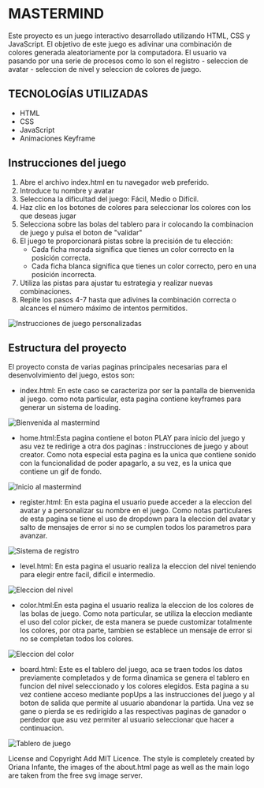 
# MASTERMIND


Este proyecto es un juego interactivo desarrollado utilizando HTML, CSS y JavaScript. El objetivo de este juego es adivinar una combinación de colores generada aleatoriamente por la computadora. El usuario va pasando por una serie de procesos como lo son el registro - seleccion de avatar - seleccion de nivel y seleccion de colores de juego.

## TECNOLOGÍAS UTILIZADAS
- HTML
- CSS
- JavaScript
- Animaciones Keyframe

## Instrucciones del juego
1. Abre el archivo index.html en tu navegador web preferido.
2. Introduce tu nombre y avatar
3. Selecciona la dificultad del juego: Fácil, Medio o Difícil.
4. Haz clic en los botones de colores para seleccionar los colores con los que deseas jugar
5. Selecciona sobre las bolas del tablero para ir colocando la combinacion de juego y pulsa el boton de "validar"
6. El juego te proporcionará pistas sobre la precisión de tu elección:
    - Cada ficha morada significa que tienes un color correcto en la posición correcta.
    - Cada ficha blanca significa que tienes un color correcto, pero en una posición incorrecta.
7. Utiliza las pistas para ajustar tu estrategia y realizar nuevas combinaciones.
8. Repite los pasos 4-7 hasta que adivines la combinación correcta o alcances el número máximo de intentos permitidos.

![Instrucciones de juego personalizadas](https://github.com/Orianig/Mastermind/blob/main/assets/img/instrucciones-web.PNG)

## Estructura del proyecto
El proyecto consta de varias paginas principales necesarias para el desenvolvimiento del juego, estos son:

- index.html: En este caso se caracteriza por ser la pantalla de bienvenida al juego. como nota particular, esta pagina contiene keyframes para generar un sistema de loading. 

![Bienvenida al mastermind](https://github.com/Orianig/Mastermind/blob/main/assets/img/index.JPG)

- home.html:Esta pagina contiene el boton PLAY para inicio del juego y asu vez te redirige a otra dos paginas : instrucciones de juego y about creator. Como nota especial esta pagina es la unica que contiene sonido con la funcionalidad de poder apagarlo, a su vez, es la unica que contiene un gif de fondo.

![Inicio al mastermind](https://github.com/Orianig/Mastermind/blob/main/assets/img/home.JPG)

- register.html: En esta pagina el usuario puede acceder a la eleccion del avatar y a personalizar su nombre en el juego. Como notas particulares de esta pagina se tiene el uso de dropdown para la eleccion del avatar y salto de mensajes de error si no se cumplen todos los parametros para avanzar.

![Sistema de registro](https://github.com/Orianig/Mastermind/blob/main/assets/img/register.JPG)

- level.html: En esta pagina el usuario realiza la eleccion del nivel teniendo para elegir entre facil, dificil e intermedio.

![Eleccion del nivel](https://github.com/Orianig/Mastermind/blob/main/assets/img/level.JPG)

- color.html:En esta pagina el usuario realiza la eleccion de los colores de las bolas de juego. Como nota particular, se utiliza la eleccion mediante el uso del color picker, de esta manera se puede customizar totalmente los colores, por otra parte, tambien se establece un mensaje de error si no se completan todos los colores.

![Eleccion del color](https://github.com/Orianig/Mastermind/blob/main/assets/img/colors.JPG)

- board.html: Este es el tablero del juego, aca se traen todos los datos previamente completados y de forma dinamica se genera el tablero en funcion del nivel seleccionado y los colores elegidos. Esta pagina a su vez contiene acceso mediante popUps a las instrucciones del juego y al boton de salida que permite al usuario abandonar la partida. Una vez se gane o pierda se es redirigido a las respectivas paginas de ganador o perdedor que asu vez permiter al usuario seleccionar que hacer a continuacion.

![Tablero de juego](https://github.com/Orianig/Mastermind/blob/main/assets/img/board.JPG)

License and Copyright
Add MIT Licence. The style is completely created by Oriana Infante, the images of the about.html page as well as the main logo are taken from the free svg image server.